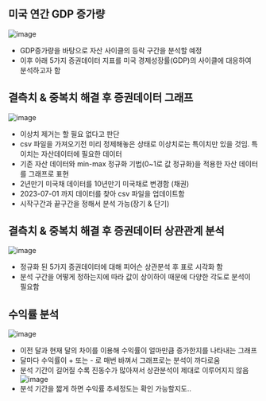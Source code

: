 ## 미국 연간 GDP 증가량
![image](https://github.com/sejin1129/summer_Intern/assets/113009722/d0c3b9cd-bffc-4995-aa2c-c2e7fdae6b12)
- GDP증가량을 바탕으로 자산 사이클의 등락 구간을 분석할 예정
- 이후 아래 5가지 증권데이터 지표를 미국 경제성장률(GDP)의 사이클에 대응하여 분석하고자 함

## 결측치 & 중복치 해결 후 증권데이터 그래프
![image](https://github.com/sejin1129/summer_Intern/assets/113009722/c0cb6ce8-4d0d-4428-b58f-04f17f2db5a1)
- 이상치 제거는 할 필요 없다고 판단
- csv 파일을 가져오기전 미리 정제해놓은 상태로 이상치로는 특이치만 있을 것임. 특이치는 자산데이터에 필요한 데이터
- 기존 자산 데이터와 min-max 정규화 기법(0~1로 값 정규화)을 적용한 자산 데이터를 그래프로 표현
- 2년만기 미국채 데이터를 10년만기 미국채로 변경함 (채권)
- 2023-07-01 까지 데이터를 찾아 csv 파일을 업데이트함
- 시작구간과 끝구간을 정해서 분석 가능(장기 & 단기)
 
## 결측치 & 중복치 해결 후 증권데이터 상관관계 분석
![image](https://github.com/sejin1129/summer_Intern/assets/113009722/a29ced87-f1eb-49bf-9bff-76d33325b5cb)
- 정규화 된 5가지 증권데이터에 대해 피어슨 상관분석 후 표로 시각화 함
- 분석 구간을 어떻게 정하는지에 따라 값이 상이하이 때문에 다양한 각도로 분석이 필요함

## 수익률 분석
![image](https://github.com/sejin1129/summer_Intern/assets/113009722/7b77f84a-cd7e-4793-a31c-5faaa25ab6dc)
- 이전 달과 현재 달의 차이를 이용해 수익률이 얼마만큼 증가한지를 나타내는 그래프
- 달마다 수익률이 + 또는 - 로 매번 바껴서 그래프로는 분석이 까다로움
- 분석 기간이 길어질 수록 진동수가 많아져서 상관분석이 제대로 이루어지지 않음
![image](https://github.com/sejin1129/summer_Intern/assets/113009722/d5cc3bb7-a0a4-49dd-a689-bf169a79ab8d)
- 분석 기간을 짧게 하면 수익률 추세정도는 확인 가능할지도..


